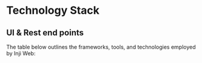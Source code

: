 # Technology Stack

## UI & Rest end points

The table below outlines the frameworks, tools, and technologies employed by Inji Web:
